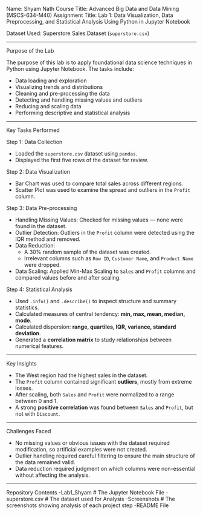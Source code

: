 Name: Shyam Nath
Course Title: Advanced Big Data and Data Mining (MSCS-634-M40) 
Assignment Title: Lab 1: Data Visualization, Data Preprocessing, and Statistical Analysis Using Python in Jupyter Notebook

Dataset Used:
Superstore Sales Dataset (`superstore.csv`)

---

Purpose of the Lab

The purpose of this lab is to apply foundational data science techniques in Python using Jupyter Notebook. The tasks include:
- Data loading and exploration
- Visualizing trends and distributions
- Cleaning and pre-processing the data
- Detecting and handling missing values and outliers
- Reducing and scaling data
- Performing descriptive and statistical analysis

---
Key Tasks Performed

Step 1: Data Collection
- Loaded the `superstore.csv` dataset using `pandas`.
- Displayed the first five rows of the dataset for review.

Step 2: Data Visualization
- Bar Chart was used to compare total sales across different regions.
- Scatter Plot was used to examine the spread and outliers in the `Profit` column.

Step 3: Data Pre-processing
- Handling Missing Values: Checked for missing values — none were found in the dataset.
- Outlier Detection: Outliers in the `Profit` column were detected using the IQR method and removed.
- Data Reduction:
  - A 30% random sample of the dataset was created.
  - Irrelevant columns such as `Row ID`, `Customer Name`, and `Product Name` were dropped.
- Data Scaling: Applied Min-Max Scaling to `Sales` and `Profit` columns and compared values before and after scaling.

Step 4: Statistical Analysis
- Used `.info()` and `.describe()` to inspect structure and summary statistics.
- Calculated measures of central tendency: **min, max, mean, median, mode**.
- Calculated dispersion: **range, quartiles, IQR, variance, standard deviation**.
- Generated a **correlation matrix** to study relationships between numerical features.

---

Key Insights

- The West region had the highest sales in the dataset.
- The `Profit` column contained significant **outliers**, mostly from extreme losses.
- After scaling, both `Sales` and `Profit` were normalized to a range between 0 and 1.
- A strong **positive correlation** was found between `Sales` and `Profit`, but not with `Discount`.

---

Challenges Faced

- No missing values or obvious issues with the dataset required modification, so artificial examples were not created.
- Outlier handling required careful filtering to ensure the main structure of the data remained valid.
- Data reduction required judgment on which columns were non-essential without affecting the analysis.

---

Repository Contents
-Lab1_Shyam          # The Jupyter Notebook File
-superstore.csv      # The dataset used for Analysis
-Screenshots         # The screenshots showing analysis of each project step
-README File
